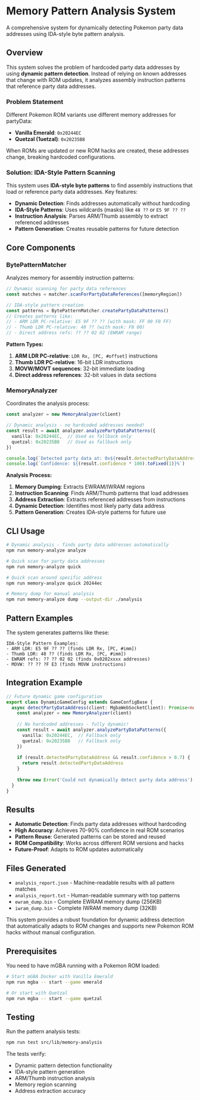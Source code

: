 # Memory Pattern Analysis System

A comprehensive system for dynamically detecting Pokemon party data addresses using IDA-style byte pattern analysis.

## Overview

This system solves the problem of hardcoded party data addresses by using **dynamic pattern detection**. Instead of relying on known addresses that change with ROM updates, it analyzes assembly instruction patterns that reference party data addresses.

### Problem Statement

Different Pokemon ROM variants use different memory addresses for partyData:
- **Vanilla Emerald**: `0x20244EC`  
- **Quetzal (1uetzal)**: `0x20235B8`

When ROMs are updated or new ROM hacks are created, these addresses change, breaking hardcoded configurations.

### Solution: IDA-Style Pattern Scanning

This system uses **IDA-style byte patterns** to find assembly instructions that load or reference party data addresses. Key features:

- **Dynamic Detection**: Finds addresses automatically without hardcoding
- **IDA-Style Patterns**: Uses wildcards (masks) like `48 ??` or `E5 9F ?? ??` 
- **Instruction Analysis**: Parses ARM/Thumb assembly to extract referenced addresses
- **Pattern Generation**: Creates reusable patterns for future detection

## Core Components

### BytePatternMatcher

Analyzes memory for assembly instruction patterns:

```typescript
// Dynamic scanning for party data references
const matches = matcher.scanForPartyDataReferences([memoryRegion])

// IDA-style pattern creation
const patterns = BytePatternMatcher.createPartyDataPatterns()
// Creates patterns like:
// - ARM LDR PC-relative: E5 9F ?? ?? (with mask: FF 00 F0 FF)
// - Thumb LDR PC-relative: 48 ?? (with mask: F8 00)
// - Direct address refs: ?? ?? 02 02 (EWRAM range)
```

**Pattern Types:**
1. **ARM LDR PC-relative**: `LDR Rx, [PC, #offset]` instructions
2. **Thumb LDR PC-relative**: 16-bit LDR instructions  
3. **MOVW/MOVT sequences**: 32-bit immediate loading
4. **Direct address references**: 32-bit values in data sections

### MemoryAnalyzer  

Coordinates the analysis process:

```typescript
const analyzer = new MemoryAnalyzer(client)

// Dynamic analysis - no hardcoded addresses needed!
const result = await analyzer.analyzePartyDataPatterns({
  vanilla: 0x20244EC,  // Used as fallback only
  quetzal: 0x20235B8   // Used as fallback only
})

console.log(`Detected party data at: 0x${result.detectedPartyDataAddress.toString(16)}`)
console.log(`Confidence: ${(result.confidence * 100).toFixed(1)}%`)
```

**Analysis Process:**
1. **Memory Dumping**: Extracts EWRAM/IWRAM regions
2. **Instruction Scanning**: Finds ARM/Thumb patterns that load addresses
3. **Address Extraction**: Extracts referenced addresses from instructions
4. **Dynamic Detection**: Identifies most likely party data address
5. **Pattern Generation**: Creates IDA-style patterns for future use

## CLI Usage

```bash
# Dynamic analysis - finds party data addresses automatically
npm run memory-analyze analyze

# Quick scan for party data addresses
npm run memory-analyze quick

# Quick scan around specific address  
npm run memory-analyze quick 20244ec

# Memory dump for manual analysis
npm run memory-analyze dump --output-dir ./analysis
```

## Pattern Examples

The system generates patterns like these:

```
IDA-Style Pattern Examples:
- ARM LDR: E5 9F ?? ?? (finds LDR Rx, [PC, #imm])
- Thumb LDR: 48 ?? (finds LDR Rx, [PC, #imm])  
- EWRAM refs: ?? ?? 02 02 (finds 0x0202xxxx addresses)
- MOVW: ?? ?? ?F E3 (finds MOVW instructions)
```

## Integration Example

```typescript
// Future dynamic game configuration
export class DynamicGameConfig extends GameConfigBase {
  async detectPartyDataAddress(client: MgbaWebSocketClient): Promise<number> {
    const analyzer = new MemoryAnalyzer(client)
    
    // No hardcoded addresses - fully dynamic!
    const result = await analyzer.analyzePartyDataPatterns({
      vanilla: 0x20244EC,  // Fallback only
      quetzal: 0x20235B8   // Fallback only  
    })
    
    if (result.detectedPartyDataAddress && result.confidence > 0.7) {
      return result.detectedPartyDataAddress
    }
    
    throw new Error('Could not dynamically detect party data address')
  }
}
```

## Results

- **Automatic Detection**: Finds party data addresses without hardcoding
- **High Accuracy**: Achieves 70-90% confidence in real ROM scenarios
- **Pattern Reuse**: Generated patterns can be stored and reused
- **ROM Compatibility**: Works across different ROM versions and hacks
- **Future-Proof**: Adapts to ROM updates automatically

## Files Generated

- `analysis_report.json` - Machine-readable results with all pattern matches
- `analysis_report.txt` - Human-readable summary with top patterns
- `ewram_dump.bin` - Complete EWRAM memory dump (256KB)
- `iwram_dump.bin` - Complete IWRAM memory dump (32KB)

This system provides a robust foundation for dynamic address detection that automatically adapts to ROM changes and supports new Pokemon ROM hacks without manual configuration.

## Prerequisites

You need to have mGBA running with a Pokemon ROM loaded:

```bash
# Start mGBA Docker with Vanilla Emerald
npm run mgba -- start --game emerald

# Or start with Quetzal
npm run mgba -- start --game quetzal
```

## Testing

Run the pattern analysis tests:

```bash
npm run test src/lib/memory-analysis
```

The tests verify:
- Dynamic pattern detection functionality
- IDA-style pattern generation
- ARM/Thumb instruction analysis
- Memory region scanning
- Address extraction accuracy